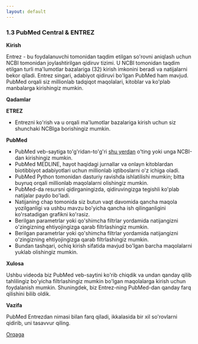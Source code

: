 ```yaml
---
layout: default
---
```


### 1.3 PubMed Central & ENTREZ

**Kirish**

Entrez - bu foydalanuvchi tomonidan taqdim etilgan so'rovni aniqlash uchun NCBI tomonidan joylashtirilgan qidiruv tizimi. U NCBI tomonidan taqdim etilgan turli ma'lumotlar bazalariga (32) kirish imkonini beradi va natijalarni bekor qiladi. Entrez singari, adabiyot qidiruvi bo'lgan PubMed ham mavjud. PubMed orqali siz millionlab tadqiqot maqolalari, kitoblar va ko'plab manbalarga kirishingiz mumkin.

**Qadamlar**

**ETREZ**

- Entrezni ko'rish va u orqali ma'lumotlar bazalariga kirish uchun siz shunchaki NCBIga borishingiz mumkin.

**PubMed**

- PubMed veb-saytiga to'g'ridan-to'g'ri [shu yerdan](https://pubmed.ncbi.nlm.nih.gov/) o'ting yoki unga NCBI-dan kirishingiz mumkin.
- PubMed MEDLINE, hayot haqidagi jurnallar va onlayn kitoblardan biotibbiyot adabiyotlari uchun millionlab iqtiboslarni o'z ichiga oladi.
- PubMed Python tomonidan dasturiy ravishda ishlatilishi mumkin; bitta buyruq orqali millionlab maqolalarni olishingiz mumkin.
- PubMed-da resursni qidirganingizda, qidiruvingizga tegishli ko'plab natijalar paydo bo'ladi.
- Natijaning chap tomonida siz butun vaqt davomida qancha maqola yozilganligi va ushbu mavzu bo'yicha qancha ish qilinganligini ko'rsatadigan grafikni ko'rasiz.
- Berilgan parametrlar yoki qo'shimcha filtrlar yordamida natijangizni o'zingizning ehtiyojingizga qarab filtrlashingiz mumkin.
- Berilgan parametrlar yoki qo'shimcha filtrlar yordamida natijangizni o'zingizning ehtiyojingizga qarab filtrlashingiz mumkin.
- Bundan tashqari, ochiq kirish sifatida mavjud bo'lgan barcha maqolalarni yuklab olishingiz mumkin.

**Xulosa**

Ushbu videoda biz PubMed veb-saytini ko'rib chiqdik va undan qanday qilib tahlilingiz bo'yicha filtrlashingiz mumkin bo'lgan maqolalarga kirish uchun foydalanish mumkin. Shuningdek, biz Entrez-ning PubMed-dan qanday farq qilishini bilib oldik.

**Vazifa**

PubMed Entrezdan nimasi bilan farq qiladi, ikkalasida bir xil so'rovlarni qidirib, uni tasavvur qiling.

[Orqaga](../../)